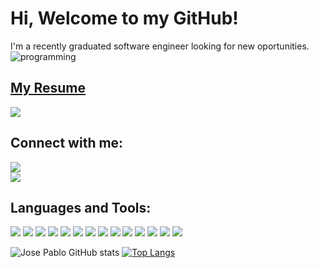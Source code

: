 # Hi, Welcome to my GitHub!
I'm a recently graduated software engineer looking for new oportunities.<br>
![programming](https://user-images.githubusercontent.com/77737837/160047611-a267e1a0-4be0-4ac7-830e-ecad639c51fc.gif)
## [My Resume](https://github.com/JosePabloBonilla/JosePabloBonilla/blob/master/Jose%20Pablo%20Bonilla%20RESUME.pdf)<br>
![](https://komarev.com/ghpvc/?username=JosePabloBonilla&color=blueviolet)

## Connect with me:
<a href="https://www.linkedin.com/in/jose-pablo-bonilla-velez-a1ab17205/"><img src="https://img.shields.io/badge/LinkedIn-0077B5?style=for-the-badge&logo=linkedin&logoColor=white"></img></a><br>
<a href="mailto:josepablo938@gmail.com"><img src="https://img.shields.io/badge/Gmail-D14836?style=for-the-badge&logo=gmail&logoColor=white"></img></a>
## Languages and Tools:
<img src="https://img.shields.io/badge/C-00599C?style=for-the-badge&logo=c&logoColor=white"></img>
<img src="https://img.shields.io/badge/Python-FFD43B?style=for-the-badge&logo=python&logoColor=blue"></img>
<img src="https://img.shields.io/badge/JavaScript-323330?style=for-the-badge&logo=javascript&logoColor=F7DF1E"></img>
<img src="https://img.shields.io/badge/HTML5-E34F26?style=for-the-badge&logo=html5&logoColor=white"></img>
<img src="https://img.shields.io/badge/CSS3-1572B6?style=for-the-badge&logo=css3&logoColor=white"></img>
<img src="https://img.shields.io/badge/Amazon_AWS-FF9900?style=for-the-badge&logo=amazonaws&logoColor=white"></img>
<img src="https://img.shields.io/badge/MySQL-005C84?style=for-the-badge&logo=mysql&logoColor=white"></img>
<img src="https://img.shields.io/badge/Markdown-000000?style=for-the-badge&logo=markdown&logoColor=white"></img>
<img src="https://img.shields.io/badge/VIM-%2311AB00.svg?&style=for-the-badge&logo=vim&logoColor=white"></img>
<img src="https://img.shields.io/badge/Visual_Studio_Code-0078D4?style=for-the-badge&logo=visual%20studio%20code&logoColor=white"></img>
<img src="https://img.shields.io/badge/Trello-0052CC?style=for-the-badge&logo=trello&logoColor=white"></img>
<img src="https://img.shields.io/badge/Ubuntu-E95420?style=for-the-badge&logo=ubuntu&logoColor=white"></img>
<img src="https://img.shields.io/badge/GIT-E44C30?style=for-the-badge&logo=git&logoColor=white"></img>
<img src="https://img.shields.io/badge/GNU%20Bash-4EAA25?style=for-the-badge&logo=GNU%20Bash&logoColor=white"></img>

![Jose Pablo GitHub stats](https://github-readme-stats.vercel.app/api?username=JosePabloBonilla&show_icons=true&theme=radical)
[![Top Langs](https://github-readme-stats.vercel.app/api/top-langs/?username=JosePabloBonilla&layout=compact&theme=radical)](https://github.com/JosePabloBonilla/github-readme-stats)
